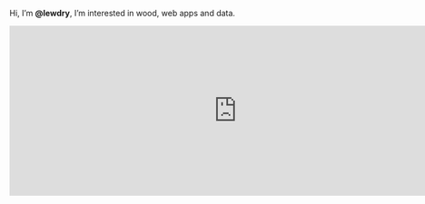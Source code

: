 Hi, I’m **@lewdry**, I’m interested in wood, web apps and data. 

<iframe src="https://bonk.playpip.games" width="800" height="300" frameborder="0" allowfullscreen></iframe>
